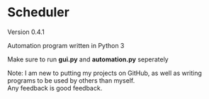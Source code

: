 # Scheduler

Version 0.4.1

Automation program written in Python 3

Make sure to run **gui.py** and **automation.py** seperately

Note: I am new to putting my projects on GitHub, as well as writing programs to be used by others than myself.  
Any feedback is good feedback.
